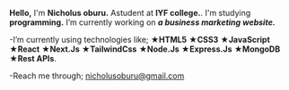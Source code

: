 **Hello,**
I'm **Nicholus oburu.**
Astudent at **IYF college.**.
I'm studying **programming.**
I’m currently working on ***a business  marketing website.***

 -I’m currently using technologies like;
   **★HTML5**
   **★CSS3**
   **★JavaScript**
   **★React**
   **★Next.Js**
   **★TailwindCss**
   **★Node.Js**
   **★Express.Js**
   **★MongoDB**
   **★Rest APIs**.
  
-Reach me through;
<nicholusoburu@gmail.com>
